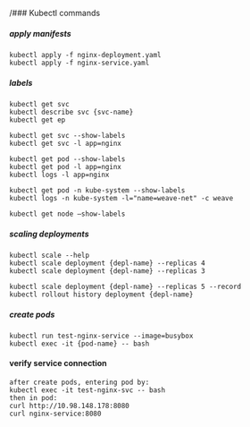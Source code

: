 /### Kubectl commands

##### apply manifests
    kubectl apply -f nginx-deployment.yaml
    kubectl apply -f nginx-service.yaml

##### labels
    kubectl get svc
    kubectl describe svc {svc-name}
    kubectl get ep

    kubectl get svc --show-labels
    kubectl get svc -l app=nginx 

    kubectl get pod --show-labels
    kubectl get pod -l app=nginx
    kubectl logs -l app=nginx

    kubectl get pod -n kube-system --show-labels
    kubectl logs -n kube-system -l="name=weave-net" -c weave

    kubectl get node —show-labels


##### scaling deployments
    kubectl scale --help
    kubectl scale deployment {depl-name} --replicas 4
    kubectl scale deployment {depl-name} --replicas 3

    kubectl scale deployment {depl-name} --replicas 5 --record
    kubectl rollout history deployment {depl-name}


##### create pods
    kubectl run test-nginx-service --image=busybox
    kubectl exec -it {pod-name} -- bash

#### verify service connection
    after create pods, entering pod by:
    kubectl exec -it test-nginx-svc -- bash
    then in pod:
    curl http://10.98.148.178:8080
    curl nginx-service:8080

